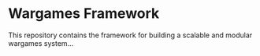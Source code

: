 # Wargames Framework

This repository contains the framework for building a scalable and modular wargames system...
